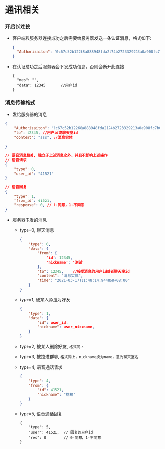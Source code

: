 # 通讯相关



### 开启长连接

- 客户端和服务器连接成功之后需要给服务器发送一条认证消息，格式如下:

  ```json
  {
  	"Authorizaiton": "0c67c52b12268a888948fda2174b2723329213a0a908fc7b07bc73fb947b1df5",
  }
  ```

- 在认证成功之后服务器会下发成功信息，否则会断开此连接

  ```
  {
  	"mes": "",
  	"data": 12345		//用户id
  }
  ```

  

### 消息传输格式

- 发给服务器的消息

```json
{
    "Authorizaiton": "0c67c52b12268a888948fda2174b2723329213a0a908fc7b07bc73fb947b1df5",
    "to": 12345, //用户id或聊天室id
    "content": "sss", //消息实体
  
}

// 语音消息相关, 独立于上述消息之外，并且不影响上述操作
// 语音请求
{
    "type": 0,
    "user_id": "41521"
}

// 语音回复
{
    "type": 1,
    "from_id": 41521,
    "response": 0, // 0-同意，1-不同意
}
```

- 服务器下发的消息

  - type=0, 聊天消息

    ```json
    {
        "type": 0,
        "data": {
            "from": {
                'id': 12345,
                'nickname': '测试'
            },
            "to": 12345,    //接受消息的用户id或者聊天室id
            "content": "消息实体",
            "time": "2021-03-17T11:48:14.944868+08:00"
        }
    }
    ```

    

  - type=1, 被某人添加为好友

    ```json
    {
    	"type": 1,
    	"data": {
    		"id": user_id,
    		"nickname": user_nickname,
    	}
    }
    ```

  - type=2, 被某人删除好友, `格式同上`

  - type=3, 被拉进群聊, `格式同上，nickname换为name，意为聊天室名`

  - type=4, 语音通话请求

    ```json
    {
    	"type": 4,
    	"from": {
    		"id": 41521,
    		"nickname": "楷禅"
    	}
    }
    ```

  - type=5, 语音通话回复

    ```
    {
    	"type": 5,
    	"user": 41521,	// 回复的用户id
    	"res": 0		// 0-同意，1-不同意
    }
    ```

    